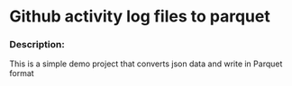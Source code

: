 # Github activity log files to parquet

### Description:
 This is a simple demo project that converts json data and write in Parquet format



